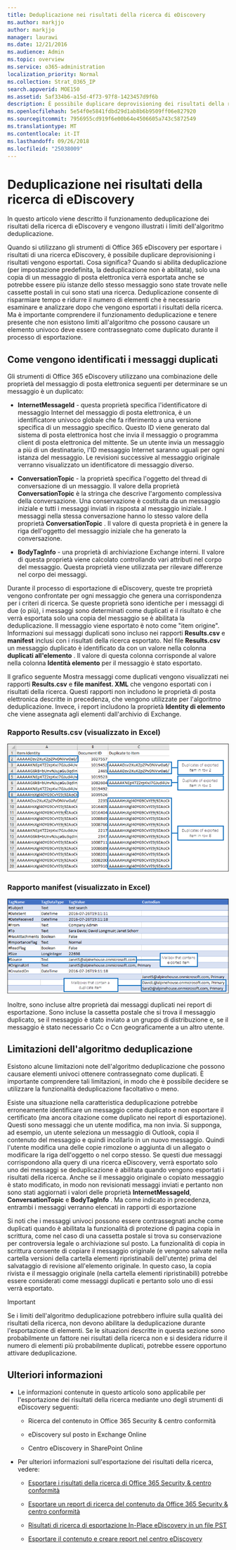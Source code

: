 ```yaml
---
title: Deduplicazione nei risultati della ricerca di eDiscovery
ms.author: markjjo
author: markjjo
manager: laurawi
ms.date: 12/21/2016
ms.audience: Admin
ms.topic: overview
ms.service: o365-administration
localization_priority: Normal
ms.collection: Strat_O365_IP
search.appverid: MOE150
ms.assetid: 5af334b6-a15d-4f73-97f8-1423457d9f6b
description: È possibile duplicare deprovisioning dei risultati della ricerca eDiscovery che vengono esportati in modo che solo una copia di un messaggio di posta elettronica verrà esportata anche se potrebbe essere più istanze dello stesso messaggio sono state trovate nelle diverse cassette postali.
ms.openlocfilehash: 5e54f0e5841fdbd29d1ab8b6b9509ff06e827920
ms.sourcegitcommit: 7956955cd919f6e00b64e4506605a743c5872549
ms.translationtype: MT
ms.contentlocale: it-IT
ms.lasthandoff: 09/26/2018
ms.locfileid: "25038009"
---
```

# <a name="de-duplication-in-ediscovery-search-results"></a>Deduplicazione nei risultati della ricerca di eDiscovery

In questo articolo viene descritto il funzionamento deduplicazione dei risultati della ricerca di eDiscovery e vengono illustrati i limiti dell'algoritmo deduplicazione.
  
Quando si utilizzano gli strumenti di Office 365 eDiscovery per esportare i risultati di una ricerca eDiscovery, è possibile duplicare deprovisioning i risultati vengono esportati. Cosa significa? Quando si abilita deduplicazione (per impostazione predefinita, la deduplicazione non è abilitata), solo una copia di un messaggio di posta elettronica verrà esportata anche se potrebbe essere più istanze dello stesso messaggio sono state trovate nelle cassette postali in cui sono stati una ricerca. Deduplicazione consente di risparmiare tempo e ridurre il numero di elementi che è necessario esaminare e analizzare dopo che vengono esportati i risultati della ricerca. Ma è importante comprendere il funzionamento deduplicazione e tenere presente che non esistono limiti all'algoritmo che possono causare un elemento univoco deve essere contrassegnato come duplicato durante il processo di esportazione.
  
## <a name="how-duplicate-messages-are-identified"></a>Come vengono identificati i messaggi duplicati

Gli strumenti di Office 365 eDiscovery utilizzano una combinazione delle proprietà del messaggio di posta elettronica seguenti per determinare se un messaggio è un duplicato:
  
- **InternetMessageId** - questa proprietà specifica l'identificatore di messaggio Internet del messaggio di posta elettronica, è un identificatore univoco globale che fa riferimento a una versione specifica di un messaggio specifico. Questo ID viene generato dal sistema di posta elettronica host che invia il messaggio o programma client di posta elettronica del mittente. Se un utente invia un messaggio a più di un destinatario, l'ID messaggio Internet saranno uguali per ogni istanza del messaggio. Le revisioni successive al messaggio originale verranno visualizzato un identificatore di messaggio diverso. 
    
- **ConversationTopic** - la proprietà specifica l'oggetto del thread di conversazione di un messaggio. Il valore della proprietà **ConversationTopic** è la stringa che descrive l'argomento complessiva della conversazione. Una conservazione è costituita da un messaggio iniziale e tutti i messaggi inviati in risposta al messaggio iniziale. I messaggi nella stessa conversazione hanno lo stesso valore della proprietà **ConversationTopic** . Il valore di questa proprietà è in genere la riga dell'oggetto del messaggio iniziale che ha generato la conversazione. 
    
- **BodyTagInfo** - una proprietà di archiviazione Exchange interni. Il valore di questa proprietà viene calcolato controllando vari attributi nel corpo del messaggio. Questa proprietà viene utilizzata per rilevare differenze nel corpo dei messaggi. 
    
Durante il processo di esportazione di eDiscovery, queste tre proprietà vengono confrontate per ogni messaggio che genera una corrispondenza per i criteri di ricerca. Se queste proprietà sono identiche per i messaggi di due (o più), i messaggi sono determinati come duplicati e il risultato è che verrà esportata solo una copia del messaggio se è abilitata la deduplicazione. Il messaggio viene esportato è noto come "item origine". Informazioni sui messaggi duplicati sono incluso nei rapporti **Results.csv** e **manifest** inclusi con i risultati della ricerca esportato. Nel file **Results.csv** un messaggio duplicato è identificato da con un valore nella colonna **duplicati all'elemento** . Il valore di questa colonna corrisponde al valore nella colonna **Identità elemento** per il messaggio è stato esportato. 
  
Il grafico seguente Mostra messaggi come duplicati vengono visualizzati nei rapporti **Results.csv** e **file manifest. XML** che vengono esportati con i risultati della ricerca. Questi rapporti non includono le proprietà di posta elettronica descritte in precedenza, che vengono utilizzate per l'algoritmo deduplicazione. Invece, i report includono la proprietà **Identity di elemento** che viene assegnata agli elementi dall'archivio di Exchange. 
  
 ### <a name="resultscsv-report-viewed-in-excel"></a>Rapporto Results.csv (visualizzato in Excel)
  
![Visualizzazione delle informazioni sugli elementi duplicati nel rapporto Results.csv](media/e3d64004-3b91-4cba-b6f3-934b46cbdcdb.png)
  
 ### <a name="manifestxml-report-viewed-in-excel"></a>Rapporto manifest (visualizzato in Excel)
  
![Visualizzazione delle informazioni sugli elementi duplicati nel rapporto manifest. Xml](media/69aa4786-9883-46ff-bcae-b35e0daf4a6d.png)
  
Inoltre, sono incluse altre proprietà dai messaggi duplicati nei report di esportazione. Sono incluse la cassetta postale che si trova il messaggio duplicato, se il messaggio è stato inviato a un gruppo di distribuzione e, se il messaggio è stato necessario Cc o Ccn geograficamente a un altro utente.
  
## <a name="limitations-of-the-de-duplication-algorithm"></a>Limitazioni dell'algoritmo deduplicazione

Esistono alcune limitazioni note dell'algoritmo deduplicazione che possono causare elementi univoci ottenere contrassegnato come duplicati. È importante comprendere tali limitazioni, in modo che è possibile decidere se utilizzare la funzionalità deduplicazione facoltativo o meno.
  
Esiste una situazione nella caratteristica deduplicazione potrebbe erroneamente identificare un messaggio come duplicato e non esportare il certificato (ma ancora citazione come duplicato nei report di esportazione). Questi sono messaggi che un utente modifica, ma non invia. Si supponga, ad esempio, un utente seleziona un messaggio di Outlook, copia il contenuto del messaggio e quindi incollarlo in un nuovo messaggio. Quindi l'utente modifica una delle copie rimozione o aggiunta di un allegato o modificare la riga dell'oggetto o nel corpo stesso. Se questi due messaggi corrispondono alla query di una ricerca eDiscovery, verrà esportato solo uno dei messaggi se deduplicazione è abilitata quando vengono esportati i risultati della ricerca. Anche se il messaggio originale o copiato messaggio è stato modificato, in modo non revisionati messaggi inviati e pertanto non sono stati aggiornati i valori delle proprietà **InternetMessageId**, **ConversationTopic** e **BodyTagInfo** . Ma come indicato in precedenza, entrambi i messaggi verranno elencati in rapporti di esportazione 
  
Si noti che i messaggi univoci possono essere contrassegnati anche come duplicati quando è abilitata la funzionalità di protezione di pagina copia in scrittura, come nel caso di una cassetta postale si trova su conservazione per controversia legale o archiviazione sul posto. La funzionalità di copia in scrittura consente di copiare il messaggio originale (e vengono salvate nella cartella versioni della cartella elementi ripristinabili dell'utente) prima del salvataggio di revisione all'elemento originale. In questo caso, la copia rivista e il messaggio originale (nella cartella elementi ripristinabili) potrebbe essere considerati come messaggi duplicati e pertanto solo uno di essi verrà esportato.
  
> [!IMPORTANT]
> Se i limiti dell'algoritmo deduplicazione potrebbero influire sulla qualità dei risultati della ricerca, non devono abilitare la deduplicazione durante l'esportazione di elementi. Se le situazioni descritte in questa sezione sono probabilmente un fattore nei risultati della ricerca non e si desidera ridurre il numero di elementi più probabilmente duplicati, potrebbe essere opportuno attivare deduplicazione. 
  
## <a name="more-information"></a>Ulteriori informazioni

- Le informazioni contenute in questo articolo sono applicabile per l'esportazione dei risultati della ricerca mediante uno degli strumenti di eDiscovery seguenti:
    
  - Ricerca del contenuto in Office 365 Security &amp; centro conformità
    
  - eDiscovery sul posto in Exchange Online
    
  - Centro eDiscovery in SharePoint Online
    
- Per ulteriori informazioni sull'esportazione dei risultati della ricerca, vedere:
    
  - [Esportare i risultati della ricerca di Office 365 Security &amp; centro conformità](export-search-results.md)
    
  - [Esportare un report di ricerca del contenuto da Office 365 Security &amp; centro conformità](export-a-content-search-report.md)
    
  - [Risultati di ricerca di esportazione In-Place eDiscovery in un file PST](https://go.microsoft.com/fwlink/p/?linkid=832671)
    
  - [Esportare il contenuto e creare report nel centro eDiscovery](https://support.office.com/article/7b2ea190-5f9b-4876-86e5-4440354c381a)
